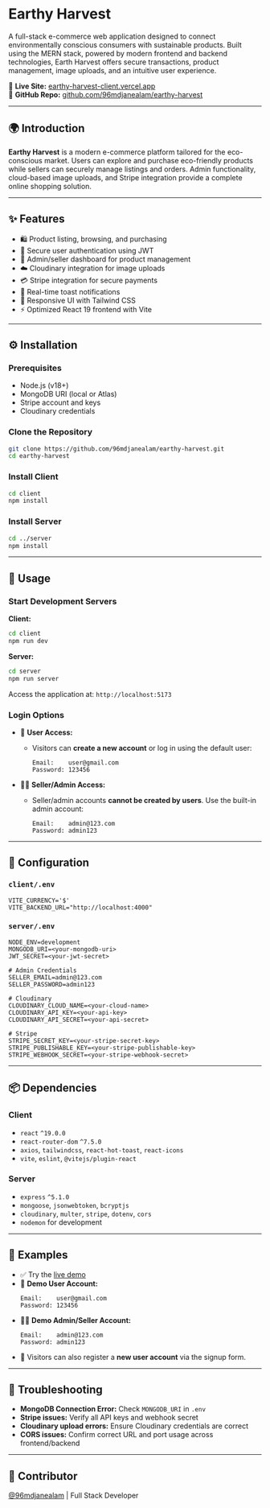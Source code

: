 # Earthy Harvest

A full-stack e-commerce web application designed to connect environmentally conscious consumers with sustainable products. Built using the MERN stack, powered by modern frontend and backend technologies, Earth Harvest offers secure transactions, product management, image uploads, and an intuitive user experience.

🔗 **Live Site:** [earthy-harvest-client.vercel.app](https://earthy-harvest-client.vercel.app/)  
🔗 **GitHub Repo:** [github.com/96mdjanealam/earthy-harvest](https://github.com/96mdjanealam/earthy-harvest.git)

---

## 🌍 Introduction

**Earthy Harvest** is a modern e-commerce platform tailored for the eco-conscious market. Users can explore and purchase eco-friendly products while sellers can securely manage listings and orders. Admin functionality, cloud-based image uploads, and Stripe integration provide a complete online shopping solution.

---

## ✨ Features

- 🛍 Product listing, browsing, and purchasing  
- 🔐 Secure user authentication using JWT  
- 🧾 Admin/seller dashboard for product management  
- ☁️ Cloudinary integration for image uploads  
- 💳 Stripe integration for secure payments  
- 💬 Real-time toast notifications  
- 🎨 Responsive UI with Tailwind CSS  
- ⚡ Optimized React 19 frontend with Vite

---

## ⚙️ Installation

### Prerequisites

- Node.js (v18+)
- MongoDB URI (local or Atlas)
- Stripe account and keys
- Cloudinary credentials

### Clone the Repository

```bash
git clone https://github.com/96mdjanealam/earthy-harvest.git
cd earthy-harvest
```

### Install Client

```bash
cd client
npm install
```

### Install Server

```bash
cd ../server
npm install
```

---

## 🚀 Usage

### Start Development Servers

**Client:**

```bash
cd client
npm run dev
```

**Server:**

```bash
cd server
npm run server
```

Access the application at: `http://localhost:5173`

### Login Options

- 👤 **User Access:**
  - Visitors can **create a new account** or log in using the default user:
    ```
    Email:    user@gmail.com
    Password: 123456
    ```

- 🧑‍💼 **Seller/Admin Access:**
  - Seller/admin accounts **cannot be created by users**. Use the built-in admin account:
    ```
    Email:    admin@123.com
    Password: admin123
    ```

---

## 🔧 Configuration

### `client/.env`

```env
VITE_CURRENCY='$'
VITE_BACKEND_URL="http://localhost:4000"
```

### `server/.env`

```env
NODE_ENV=development
MONGODB_URI=<your-mongodb-uri>
JWT_SECRET=<your-jwt-secret>

# Admin Credentials
SELLER_EMAIL=admin@123.com
SELLER_PASSWORD=admin123

# Cloudinary
CLOUDINARY_CLOUD_NAME=<your-cloud-name>
CLOUDINARY_API_KEY=<your-api-key>
CLOUDINARY_API_SECRET=<your-api-secret>

# Stripe
STRIPE_SECRET_KEY=<your-stripe-secret-key>
STRIPE_PUBLISHABLE_KEY=<your-stripe-publishable-key>
STRIPE_WEBHOOK_SECRET=<your-stripe-webhook-secret>
```

---

## 📦 Dependencies

### Client

- `react` `^19.0.0`
- `react-router-dom` `^7.5.0`
- `axios`, `tailwindcss`, `react-hot-toast`, `react-icons`
- `vite`, `eslint`, `@vitejs/plugin-react`

### Server

- `express` `^5.1.0`
- `mongoose`, `jsonwebtoken`, `bcryptjs`
- `cloudinary`, `multer`, `stripe`, `dotenv`, `cors`
- `nodemon` for development

---

## 🧪 Examples

- ✅ Try the [live demo](https://earthy-harvest-client.vercel.app/)
- 🔑 **Demo User Account:**
  ```
  Email:    user@gmail.com
  Password: 123456
  ```
- 🧑‍💼 **Demo Admin/Seller Account:**
  ```
  Email:    admin@123.com
  Password: admin123
  ```
- 🌱 Visitors can also register a **new user account** via the signup form.

---

## 🧯 Troubleshooting

- **MongoDB Connection Error:** Check `MONGODB_URI` in `.env`  
- **Stripe issues:** Verify all API keys and webhook secret  
- **Cloudinary upload errors:** Ensure Cloudinary credentials are correct  
- **CORS issues:** Confirm correct URL and port usage across frontend/backend  

---

## 👥 Contributor

[@96mdjanealam](https://github.com/96mdjanealam) | Full Stack Developer
